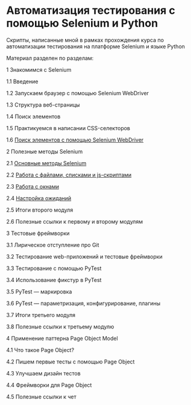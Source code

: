 # Автоматизация тестирования с помощью Selenium и Python
Скрипты, написанные мной в рамках прохождения курса по автоматизации тестирования на платформе Selenium и языке Python

Материал разделен по разделам:

1  Знакомимся с Selenium
  
1.1  Введение
  
1.2  Запускаем браузер с помощью Selenium WebDriver
  
1.3  Структура веб-страницы
  
1.4  Поиск элементов
  
1.5  Практикуемся в написании CSS-селекторов
  
1.6  <a href='https://github.com/DiRastikhina/selenium_auto_test_course/tree/main/1_session'> Поиск элементов с помощью Selenium WebDriver</a>
  
2  Полезные методы Selenium
  
2.1  <a href="https://github.com/DiRastikhina/selenium_auto_test_course/tree/main/2_session/2_1_lesson">Основные методы Selenium</a>
  
2.2  <a href="https://github.com/DiRastikhina/selenium_auto_test_course/tree/main/2_session/2_2_lesson">Работа с файлами, списками и js-скриптами</a>
  
2.3  <a href="https://github.com/DiRastikhina/selenium_auto_test_course/tree/main/2_session/2_3_lesson">Работа с окнами</a>
  
2.4  <a href="https://github.com/DiRastikhina/selenium_auto_test_course/tree/main/2_session/2_4_lesson">Настройка ожиданий</a>
  
2.5  Итоги второго модуля
  
2.6  Полезные ссылки к первому и второму модулям
  
3  Тестовые фреймворки
  
3.1  Лирическое отступление про Git
  
3.2  Тестирование web-приложений и тестовые фреймворки
  
3.3  Тестирование с помощью PyTest
  
3.4  Использование фикстур в PyTest
  
3.5  PyTest — маркировка
  
3.6  PyTest — параметризация, конфигурирование, плагины
  
3.7  Итоги третьего модуля
  
3.8  Полезные ссылки к третьему модулю
  
4  Применение паттерна Page Object Model
  
4.1  Что такое Page Object?
  
4.2  Пишем первые тесты с помощью Page Object
  
4.3  Улучшаем дизайн тестов
  
4.4  Фреймворки для Page Object
  
4.5  Полезные ссылки к чет
